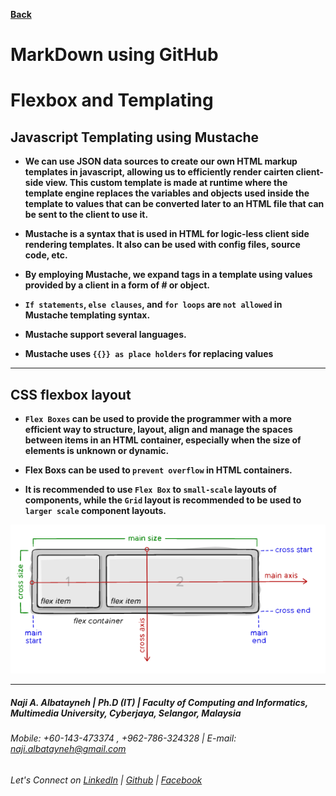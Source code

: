 [**Back**](https://naji-albatayneh.github.io/reading-notes)

# MarkDown using GitHub

# Flexbox and Templating

## Javascript Templating using Mustache

- **We can use JSON data sources to create our own HTML markup templates in javascript, allowing us to efficiently render cairten client-side view. This custom template is made at runtime where the template engine replaces the variables and objects used inside the template to values that can be converted later to an HTML file that can be sent to the client to use it.**

- **Mustache is a syntax that is used in HTML for logic-less client side rendering templates. It also can be used with config files, source code, etc.**

- **By employing Mustache, we expand tags in a template using values provided by a client in a form of # or object.**

- **`If statements`, `else clauses`, and `for loops` are `not allowed` in Mustache templating syntax.**

- **Mustache support several languages.**

- **Mustache uses `{{}} as place holders` for replacing values**

________________________________________________________
## CSS flexbox layout

- **`Flex Boxes` can be used to provide the programmer with a more efficient way to structure, layout, align and manage the spaces between items in an HTML container, especially when the size of elements is unknown or dynamic.**

- **Flex Boxs can be used to `prevent overflow` in HTML containers.**

- **It is recommended to use `Flex Box` to `small-scale` layouts of components, while the `Grid` layout is recommended to be used to `larger scale` component layouts.**

![Flexbox](/images/flexbox1.png)


________________________________________________________
##### Naji A. Albatayneh | Ph.D (IT) | Faculty of Computing and Informatics, Multimedia University, Cyberjaya, Selangor, Malaysia

###### Mobile: +60-143-473374 , +962-786-324328 | E-mail: naji.albatayneh@gmail.com

###### Let's Connect on [LinkedIn](https://www.linkedin.com/in/naji-a-albatayneh/) | [Github](https://github.com/naji-albatayneh) | [Facebook](https://web.facebook.com/naji.albatayneh/)

